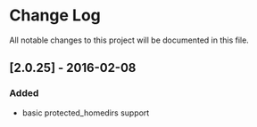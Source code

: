 # Change Log
All notable changes to this project will be documented in this file.

## [2.0.25] - 2016-02-08

### Added
- basic protected_homedirs support